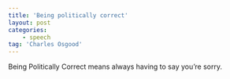 ```yaml
---
title: 'Being politically correct'
layout: post
categories:
    - speech
tag: 'Charles Osgood'
---
```


Being Politically Correct means always having to say you’re sorry.